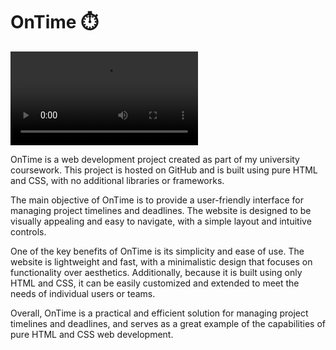 # OnTime ⏱️

![Video Title](https://github.com/chris017/ontime-landingpage/raw/master/assets/img/overview.mov)

OnTime is a web development project created as part of my university coursework. This project is hosted on GitHub and is built using pure HTML and CSS, with no additional libraries or frameworks.

The main objective of OnTime is to provide a user-friendly interface for managing project timelines and deadlines. The website is designed to be visually appealing and easy to navigate, with a simple layout and intuitive controls.

One of the key benefits of OnTime is its simplicity and ease of use. The website is lightweight and fast, with a minimalistic design that focuses on functionality over aesthetics. Additionally, because it is built using only HTML and CSS, it can be easily customized and extended to meet the needs of individual users or teams.

Overall, OnTime is a practical and efficient solution for managing project timelines and deadlines, and serves as a great example of the capabilities of pure HTML and CSS web development.
